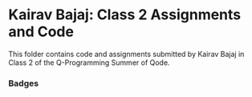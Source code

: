 # Kairav Bajaj: Class 2 Assignments and Code
This folder contains code and assignments submitted by Kairav Bajaj in Class 2 of the Q-Programming Summer of Qode.
### Badges